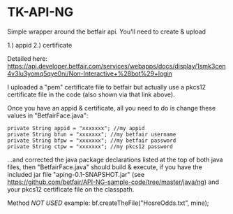 TK-API-NG
=========

Simple wrapper around the betfair api. You'll need to create & upload

1.) appid 
2.) certificate 

Detailed here:
  https://api.developer.betfair.com/services/webapps/docs/display/1smk3cen4v3lu3yomq5qye0ni/Non-Interactive+%28bot%29+login

I uploaded a "pem" certificate file to betfair but actually use a pkcs12 certificate file in the code (also shown via that link above).

Once you have an appid & certificate, all you need to do is change these values in "BetfairFace.java":

	private String appid = "xxxxxxx"; //my appid
	private String bfun = "xxxxxxx"; //my betfair username
	private String bfpw = "xxxxxxx"; //my betfair password
	private String ctpw = "xxxxxxx"; //my pkcs12 password

...and corrected the java package declarations listed at the top of both java files, then "BetfairFace.java" should build & execute, if you have the included jar file "aping-0.1-SNAPSHOT.jar" (see https://github.com/betfair/API-NG-sample-code/tree/master/java/ng) and your pkcs12 certificate file on the classpath.

Method *NOT USED* example: bf.createTheFile("HosreOdds.txt", mine);
